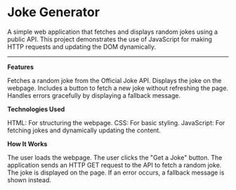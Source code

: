 # Joke Generator

A simple web application that fetches and displays random jokes using a public API. This project demonstrates the use of JavaScript for making HTTP requests and updating the DOM dynamically.

<hr>

<strong>Features</strong>

Fetches a random joke from the Official Joke API.
Displays the joke on the webpage.
Includes a button to fetch a new joke without refreshing the page.
Handles errors gracefully by displaying a fallback message.

<strong>Technologies Used</strong>

HTML: For structuring the webpage.
CSS: For basic styling.
JavaScript: For fetching jokes and dynamically updating the content.

<strong>How It Works</strong>

The user loads the webpage.
The user clicks the "Get a Joke" button.
The application sends an HTTP GET request to the API to fetch a random joke.
The joke is displayed on the page.
If an error occurs, a fallback message is shown instead.
